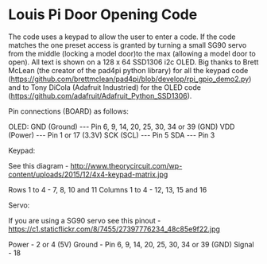 # Louis Pi Door Opening Code

The code uses a keypad to allow the user to enter a code. If the code matches the one preset access is granted by turning a small SG90 servo from the middle (locking a model door)to the max (allowing a model door to open). All text is shown on a 128 x 64 SSD1306 i2c OLED. Big thanks to Brett McLean (the creator of the pad4pi python library) for all the keypad code (https://github.com/brettmclean/pad4pi/blob/develop/rpi_gpio_demo2.py) and to Tony DiCola (Adafruit Industried) for the OLED code (https://github.com/adafruit/Adafruit_Python_SSD1306). 

Pin connections (BOARD) as follows:

OLED:
GND (Ground) --- Pin 6, 9, 14, 20, 25, 30, 34 or 39 (GND)
VDD (Power) --- Pin 1 or 17 (3.3V)
SCK (SCL) --- Pin 5
SDA --- Pin 3

Keypad:

See this diagram - http://www.theorycircuit.com/wp-content/uploads/2015/12/4x4-keypad-matrix.jpg

Rows 1 to 4 - 7, 8, 10 and 11
Columns 1 to 4 - 12, 13, 15 and 16

Servo:

If you are using a SG90 servo see this pinout - https://c1.staticflickr.com/8/7455/27397776234_48c85e9f22.jpg

Power - 2 or 4 (5V)
Ground - Pin 6, 9, 14, 20, 25, 30, 34 or 39 (GND)
Signal - 18
